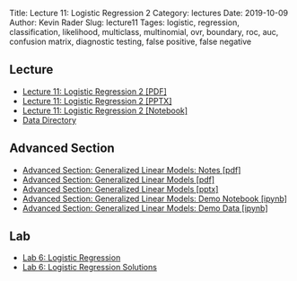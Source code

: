 Title: Lecture 11: Logistic Regression 2
Category: lectures
Date: 2019-10-09
Author: Kevin Rader
Slug: lecture11
Tages: logistic, regression, classification, likelihood, multiclass, multinomial, ovr, boundary, roc, auc, confusion matrix, diagnostic testing, false positive, false negative



## Lecture

- [Lecture 11: Logistic Regression 2 [PDF]]({attach}presentation/Lecture11_LogReg2.pdf)
- [Lecture 11: Logistic Regression 2 [PPTX]]({attach}presentation/Lecture11_LogReg2.pptx)
- [Lecture 11: Logistic Regression 2 [Notebook]]({filename}presentation/Lecture11.ipynb)
- [Data Directory]({attach}data/)

## Advanced Section

- [Advanced Section: Generalized Linear Models: Notes [pdf]]({attach}../../a-section/a-section3/notes/a-sec3-GLM_notes.pdf)
- [Advanced Section: Generalized Linear Models [pdf]]({attach}../../a-section/a-section3/presentation/Adv_Section3_GLMs.pdf)
- [Advanced Section: Generalized Linear Models [pptx]]({attach}../../a-section/a-section3/presentation/Adv_Section3_GLMs.pptx)
- [Advanced Section: Generalized Linear Models: Demo Notebook [ipynb]]({filename}../../a-section/a-section3/notebook/a_sec3_GLM.ipynb)
- [Advanced Section: Generalized Linear Models: Demo Data [ipynb]]({filename}../../a-section/a-section3/notebook/Challenger.csv)


## Lab

- [Lab 6: Logistic Regression]({filename}../../labs/lab06/notebook/cs109a_lab6_logistic_regression.ipynb)
- [Lab 6: Logistic Regression Solutions]({filename}../../labs/lab06/notebook/cs109a_lab6_logistic_regression_solutions.ipynb)
